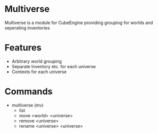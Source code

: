 # Multiverse

Multiverse is a module for CubeEngine providing grouping for worlds and seperating inventories

# Features

 - Arbitrary world grouping
 - Separate Inventory etc. for each universe
 - Contexts for each universe

# Commands

 - multiverse (mv)
    - list
    - move \<world> \<universe>
    - remove \<universe>
    - rename \<universe> \<universe>